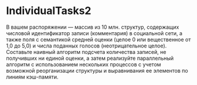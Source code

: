 # IndividualTasks2

В вашем распоряжении — массив из 10 млн. структур,
содержащих числовой идентификатор записи (комментария) в социальной сети,
а также поля с семантикой средней оценки (целое 0 или вещественное от 1,0 до 5,0)
и числа поданных голосов (неотрицательное целое). Составьте наивный алгоритм подсчета
количества записей, не получивших ни единой оценки, а затем реализуйте параллельный
алгоритм с использованием нескольких процессов с учетом возможной реорганизации структуры 
и выравнивания ее элементов по линиям кэш-памяти.
